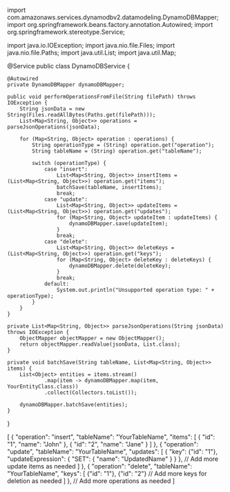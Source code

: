 import com.amazonaws.services.dynamodbv2.datamodeling.DynamoDBMapper;
import org.springframework.beans.factory.annotation.Autowired;
import org.springframework.stereotype.Service;

import java.io.IOException;
import java.nio.file.Files;
import java.nio.file.Paths;
import java.util.List;
import java.util.Map;

@Service
public class DynamoDBService {

    @Autowired
    private DynamoDBMapper dynamoDBMapper;

    public void performOperationsFromFile(String filePath) throws IOException {
        String jsonData = new String(Files.readAllBytes(Paths.get(filePath)));
        List<Map<String, Object>> operations = parseJsonOperations(jsonData);

        for (Map<String, Object> operation : operations) {
            String operationType = (String) operation.get("operation");
            String tableName = (String) operation.get("tableName");

            switch (operationType) {
                case "insert":
                    List<Map<String, Object>> insertItems = (List<Map<String, Object>>) operation.get("items");
                    batchSave(tableName, insertItems);
                    break;
                case "update":
                    List<Map<String, Object>> updateItems = (List<Map<String, Object>>) operation.get("updates");
                    for (Map<String, Object> updateItem : updateItems) {
                        dynamoDBMapper.save(updateItem);
                    }
                    break;
                case "delete":
                    List<Map<String, Object>> deleteKeys = (List<Map<String, Object>>) operation.get("keys");
                    for (Map<String, Object> deleteKey : deleteKeys) {
                        dynamoDBMapper.delete(deleteKey);
                    }
                    break;
                default:
                    System.out.println("Unsupported operation type: " + operationType);
            }
        }
    }

    private List<Map<String, Object>> parseJsonOperations(String jsonData) throws IOException {
        ObjectMapper objectMapper = new ObjectMapper();
        return objectMapper.readValue(jsonData, List.class);
    }

    private void batchSave(String tableName, List<Map<String, Object>> items) {
        List<Object> entities = items.stream()
                .map(item -> dynamoDBMapper.map(item, YourEntityClass.class))
                .collect(Collectors.toList());

        dynamoDBMapper.batchSave(entities);
    }
}


[
    {
        "operation": "insert",
        "tableName": "YourTableName",
        "items": [
            {
                "id": "1",
                "name": "John"
            },
            {
                "id": "2",
                "name": "Jane"
            }
        ]
    },
    {
        "operation": "update",
        "tableName": "YourTableName",
        "updates": [
            {
                "key": {"id": "1"},
                "updateExpression": {
                    "SET": {
                        "name": "UpdatedName"
                    }
                }
            },
            // Add more update items as needed
        ]
    },
    {
        "operation": "delete",
        "tableName": "YourTableName",
        "keys": [
            {"id": "1"},
            {"id": "2"}
            // Add more keys for deletion as needed
        ]
    },
    // Add more operations as needed
]
	
	
	
